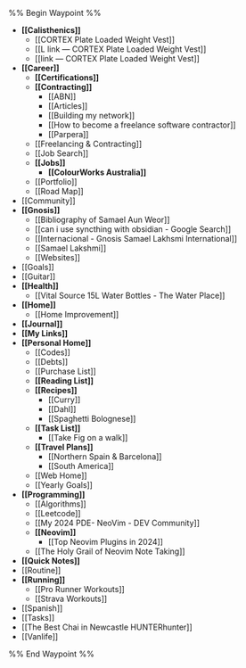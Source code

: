 %% Begin Waypoint %%
- **[[Calisthenics]]**
	- [[CORTEX Plate Loaded Weight Vest]]
	- [[L link — CORTEX Plate Loaded Weight Vest]]
	- [[link — CORTEX Plate Loaded Weight Vest]]
- **[[Career]]**
	- **[[Certifications]]**
	- **[[Contracting]]**
		- [[ABN]]
		- [[Articles]]
		- [[Building my network]]
		- [[How to become a freelance software contractor]]
		- [[Parpera]]
	- [[Freelancing & Contracting]]
	- [[Job Search]]
	- **[[Jobs]]**
		- **[[ColourWorks Australia]]**
	- [[Portfolio]]
	- [[Road Map]]
- [[Community]]
- **[[Gnosis]]**
	- [[Bibliography of Samael Aun Weor]]
	- [[can i use syncthing with obsidian - Google Search]]
	- [[Internacional - Gnosis Samael Lakhsmi International]]
	- [[Samael Lakshmi]]
	- [[Websites]]
- [[Goals]]
- [[Guitar]]
- **[[Health]]**
	- [[Vital Source 15L Water Bottles - The Water Place]]
- **[[Home]]**
	- [[Home Improvement]]
- **[[Journal]]**
- **[[My Links]]**
- **[[Personal Home]]**
	- [[Codes]]
	- [[Debts]]
	- [[Purchase List]]
	- **[[Reading List]]**
	- **[[Recipes]]**
		- [[Curry]]
		- [[Dahl]]
		- [[Spaghetti Bolognese]]
	- **[[Task List]]**
		- [[Take Fig on a walk]]
	- **[[Travel Plans]]**
		- [[Northern Spain & Barcelona]]
		- [[South America]]
	- [[Web Home]]
	- [[Yearly Goals]]
- **[[Programming]]**
	- [[Algorithms]]
	- [[Leetcode]]
	- [[My 2024 PDE- NeoVim - DEV Community]]
	- **[[Neovim]]**
		- [[Top Neovim Plugins in 2024]]
	- [[The Holy Grail of Neovim Note Taking]]
- **[[Quick Notes]]**
- [[Routine]]
- **[[Running]]**
	- [[Pro Runner Workouts]]
	- [[Strava Workouts]]
- [[Spanish]]
- [[Tasks]]
- [[The Best Chai in Newcastle  HUNTERhunter]]
- [[Vanlife]]

%% End Waypoint %%
